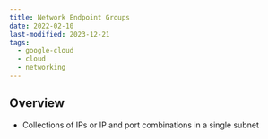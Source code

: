 ```yaml
---
title: Network Endpoint Groups
date: 2022-02-10
last-modified: 2023-12-21
tags:
  - google-cloud
  - cloud
  - networking
---
```


## Overview

- Collections of IPs or IP and port combinations in a single subnet
